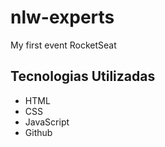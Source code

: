 
# nlw-experts
My first event RocketSeat

## Tecnologias Utilizadas

- HTML
- CSS
- JavaScript
- Github

